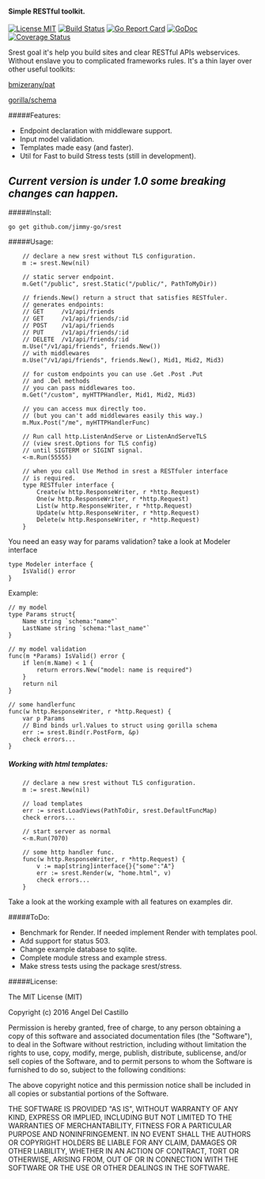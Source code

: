 #### Simple RESTful toolkit.

[![License MIT](https://img.shields.io/npm/l/express.svg)](http://opensource.org/licenses/MIT)
[![Build Status](https://travis-ci.org/jimmy-go/srest.svg?branch=master)](https://travis-ci.org/jimmy-go/srest)
[![Go Report Card](https://goreportcard.com/badge/github.com/jimmy-go/srest)](https://goreportcard.com/report/github.com/jimmy-go/srest)
[![GoDoc](http://godoc.org/github.com/jimmy-go/srest?status.png)](http://godoc.org/github.com/jimmy-go/srest)
[![Coverage Status](https://coveralls.io/repos/github/jimmy-go/srest/badge.svg?branch=master)](https://coveralls.io/github/jimmy-go/srest?branch=master)

Srest goal it's help you build sites and clear RESTful APIs webservices.
Without enslave you to complicated frameworks rules.
It's a thin layer over other useful toolkits:

[bmizerany/pat](https://github.com/bmizerany/pat)

[gorilla/schema](https://github.com/gorilla/schema)

#####Features:
* Endpoint declaration with middleware support.
* Input model validation.
* Templates made easy (and faster).
* Util for Fast to build Stress tests (still in development).

_Current version is under 1.0 some breaking changes can happen._
----

#####Install:
```
go get github.com/jimmy-go/srest
```

#####Usage:
```
    // declare a new srest without TLS configuration.
    m := srest.New(nil)

    // static server endpoint.
	m.Get("/public", srest.Static("/public/", PathToMyDir))

    // friends.New() return a struct that satisfies RESTfuler.
    // generates endpoints:
    // GET     /v1/api/friends
    // GET     /v1/api/friends/:id
    // POST    /v1/api/friends
    // PUT     /v1/api/friends/:id
    // DELETE  /v1/api/friends/:id
    m.Use("/v1/api/friends", friends.New())
    // with middlewares
    m.Use("/v1/api/friends", friends.New(), Mid1, Mid2, Mid3)

    // for custom endpoints you can use .Get .Post .Put
    // and .Del methods
    // you can pass middlewares too.
    m.Get("/custom", myHTTPHandler, Mid1, Mid2, Mid3)

    // you can access mux directly too.
    // (but you can't add middlewares easily this way.)
    m.Mux.Post("/me", myHTTPHandlerFunc)

    // Run call http.ListenAndServe or ListenAndServeTLS
    // (view srest.Options for TLS config)
    // until SIGTERM or SIGINT signal.
    <-m.Run(55555)

    // when you call Use Method in srest a RESTfuler interface
    // is required.
    type RESTfuler interface {
        Create(w http.ResponseWriter, r *http.Request)
        One(w http.ResponseWriter, r *http.Request)
        List(w http.ResponseWriter, r *http.Request)
        Update(w http.ResponseWriter, r *http.Request)
        Delete(w http.ResponseWriter, r *http.Request)
    }
```

You need an easy way for params validation? take a look at Modeler interface
```
type Modeler interface {
	IsValid() error
}
```

Example:
```
// my model
type Params struct{
    Name string `schema:"name"`
    LastName string `schema:"last_name"`
}

// my model validation
func(m *Params) IsValid() error {
    if len(m.Name) < 1 {
        return errors.New("model: name is required")
    }
    return nil
}

// some handlerfunc
func(w http.ResponseWriter, r *http.Request) {
    var p Params
    // Bind binds url.Values to struct using gorilla schema
    err := srest.Bind(r.PostForm, &p)
    check errors...
}
```

##### Working with html templates:
```
    // declare a new srest without TLS configuration.
    m := srest.New(nil)

    // load templates
    err := srest.LoadViews(PathToDir, srest.DefaultFuncMap)
    check errors...

    // start server as normal
    <-m.Run(7070)

    // some http handler func.
    func(w http.ResponseWriter, r *http.Request) {
        v := map[string]interface{}{"some":"A"}
        err := srest.Render(w, "home.html", v)
        check errors...
    }
```

Take a look at the working example with all features on examples dir.

#####ToDo:

* Benchmark for Render. If needed implement Render with templates pool.
* Add support for status 503.
* Change example database to sqlite.
* Complete module stress and example stress.
* Make stress tests using the package srest/stress.

#####License:

The MIT License (MIT)

Copyright (c) 2016 Angel Del Castillo

Permission is hereby granted, free of charge, to any person obtaining a copy
of this software and associated documentation files (the "Software"), to deal
in the Software without restriction, including without limitation the rights
to use, copy, modify, merge, publish, distribute, sublicense, and/or sell
copies of the Software, and to permit persons to whom the Software is
furnished to do so, subject to the following conditions:

The above copyright notice and this permission notice shall be included in all
copies or substantial portions of the Software.

THE SOFTWARE IS PROVIDED "AS IS", WITHOUT WARRANTY OF ANY KIND, EXPRESS OR
IMPLIED, INCLUDING BUT NOT LIMITED TO THE WARRANTIES OF MERCHANTABILITY,
FITNESS FOR A PARTICULAR PURPOSE AND NONINFRINGEMENT. IN NO EVENT SHALL THE
AUTHORS OR COPYRIGHT HOLDERS BE LIABLE FOR ANY CLAIM, DAMAGES OR OTHER
LIABILITY, WHETHER IN AN ACTION OF CONTRACT, TORT OR OTHERWISE, ARISING FROM,
OUT OF OR IN CONNECTION WITH THE SOFTWARE OR THE USE OR OTHER DEALINGS IN THE
SOFTWARE.
